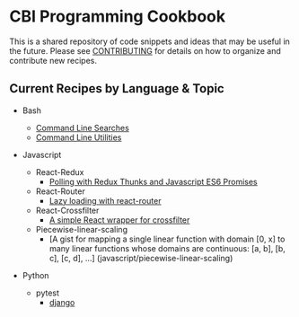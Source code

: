 # CBI Programming Cookbook

This is a shared repository of code snippets and ideas that may be useful in the future.
Please see [CONTRIBUTING](CONTRIBUTING.md) for details on how to organize and contribute new recipes.

## Current Recipes by Language & Topic

* Bash
  - [Command Line Searches](bash/cmd-line-searches/)
  - [Command Line Utilities](bash/cmd-line-utilities)

* Javascript
  - React-Redux
    * [Polling with Redux Thunks and Javascript ES6 Promises](javascript/react-redux/polling-with-redux-thunk-and-promises/)
  - React-Router
    * [Lazy loading with react-router](javascript/react-router/lazy-loading/)
  - React-Crossfilter
    * [A simple React wrapper for crossfilter](javascript/react-crossfilter/)
  - Piecewise-linear-scaling
    * [A gist for mapping a single linear function with domain [0, x\] to many linear functions whose domains are continuous: [a, b\], [b, c\], [c, d\], ...] (javascript/piecewise-linear-scaling)

* Python
  - pytest
    * [django](python/pytest/django/)
